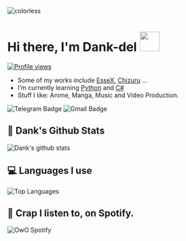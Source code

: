 ![colorless](https://telegra.ph/file/e844c0fd73203977cc1d7.jpg)

# Hi there, I'm Dank-del <img src="https://raw.githubusercontent.com/MartinHeinz/MartinHeinz/master/wave.gif" width="45px">
[![Profile views](https://gpvc.arturio.dev/dank-del)](https://github.com/dank-del)                                                                                                                  
- Some of my works include [EsseX](https://github.com/Dank-del/EsseX), [Chizuru](https://github.com/Dank-del/Chizuru) ...
- I’m currently learning [Python](https://python.org) and [C#](https://github.com/dotnet/csharplang)
- Stuff I like: Anime, Manga, Music and Video Production.

![Telegram Badge](https://img.shields.io/badge/-dank_as_fuck-1ca0f1?style=flat-square&logo=telegram&logoColor=white&link=https://t.me/dank_as_fuck)
![Gmail Badge](https://img.shields.io/badge/-chizuru@kanojo.tk-c14438?style=flat-square&logo=Gmail&logoColor=white&link=mailto:chizuru@kanojo.tk)

## 🎯 **Dank's Github Stats**
![Dank's github stats](https://github-readme-stats.vercel.app/api?username=Dank-del&show_icons=true&include_all_commits=true&theme=tokyonight)

## 💻 **Languages I use**

![Top Languages](https://github-readme-stats.vercel.app/api/top-langs/?username=Dank-del&custom_title=My%20Top%20Used%20Languages&theme=tokyonight&hide_border=true)
## 🎵 **Crap I listen to, on Spotify.**
![OwO Spotify](https://spotify-recently-played-readme.vercel.app/api?user=31fdrsslnr7nvq4ytqwtw7c4rxfm&count=5)
